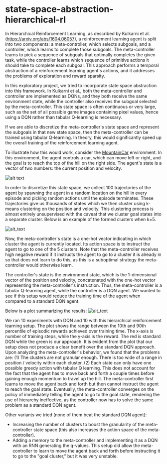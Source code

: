 # state-space-abstraction-hierarchical-rl

In Hierarchical Reinforcement Learning, as described by Kulkarni et al. (https://arxiv.org/abs/1604.06057), a reinforcement learning agent is split into two components: a meta-controller, which selects subgoals, and a controller, which learns to complete those subgoals. The meta-controller learns to pick a sequence of subgoals that optimally completes the given task, while the controller learns which sequence of primitive actions it should take to complete each subgoal. This approach performs a temporal abstraction of a reinforcement learning agent's actions, and it addresses the problems of exploration and reward sparsity.

In this exploratory project, we tried to incorporate state space abstraction into this framework. In Kulkarni et al., both the meta-controller and controller are implemented as DQNs, and they both receive the same environment state, while the controller also receives the subgoal selected by the meta-controller. This state space is often continuous or very large, such as the set of all possible game images containing pixel values, hence using a DQN rather than tabular Q-learning is necessary.

If we are able to discretize the meta-controller's state space and represent the subgoals in that new state space, then the meta-controller can be trained using tabular Q-learning. In theory, this would significantly speed up the overall training of the reinforcement learning agent. 

To illustrate how this would work, consider the [MountainCar](https://github.com/openai/gym/wiki/MountainCar-v0) environment. In this environment, the agent controls a car, which can move left or right, and the goal is to reach the top of the hill on the right side. The agent's state is a vector of two numbers: the current position and velocity.

![alt text](https://cdn-images-1.medium.com/max/1600/1*nbCSvWmyS_BUDz_WAJyKUw.gif)

In order to discretize this state space, we collect 100 trajectories of the agent by spawning the agent in a random location on the hill in every episode and picking random actions until the episode terminates. These trajectories give us thousands of states which we then cluster using k-means clustering on the position and velocity. This clustering process is almost entirely unsupervised with the caveat that we cluster goal states into a separate cluster. Below is an example of the formed clusters when k=5.

![alt_text](https://github.com/skumar9876/state-space-abstraction-hierarchical-rl/blob/master/clusters/Clusters.png)

Now, the meta-controller's state is a one-hot vector indicating in which cluster the agent is currently located. Its action space is to instruct the agent to go to one of the 5 clusters. Note that the meta-controller receives high negative reward if it instructs the agent to go to a cluster it is already in so that does not learn to do this, as this is a suboptimal strategy the meta-controller would otherwise learn. 

The controller's state is the environment state, which is the 1-dimensional vector of the position and velocity, concatenated with the one-hot vector representing the meta-controller's instruction. Thus, the meta-controller is a tabular Q-learning agent, while the controller is a DQN agent. We wanted to see if this setup would reduce the training time of the agent when compared to a standard DQN agent.

Below is a plot summarizing the results:
![alt_text](https://github.com/skumar9876/state-space-abstraction-hierarchical-rl/blob/master/results/plot.png)

We ran 10 experiments with DQN and 10 with this hierarchical reinforcement learning setup. The plot shows the range between the 10th and 90th percentile of episodic rewards achieved over training time. The x-axis is number of training steps, while the y-axis is the reward. The red is standard DQN while the green is our approach. It is evident from the plot that our setup does not produce a clear benefit over the standard DQN approach. Upon analyzing the meta-controller's behavior, we found that the problems are:
(1) The clusters are not granular enough. There is too wide of a range in position / velocity within each cluster.
(2) Each state can only have one possible greedy action with tabular Q learning. This does not account for the fact that the agent has to move back and forth a couple times before gaining enough momentum to travel up the hill. The meta-controller first learns to move the agent back and forth but then cannot instruct the agent to reach the goal state. Eventually, the meta-controller converges on the policy of immediately telling the agent to go to the goal state, rendering the use of hierarchy ineffective, as the controller now has to solve the same problem as a standard DQN agent. 

Other variants we tried (none of them beat the standard DQN agent):
- Increasing the number of clusters to boost the granularity of the meta-controller state space (this also increases the action space of the meta-controller).
- Adding a memory to the meta-controller and implementing it as a DQN with an RNN generating the q-values. This setup did allow the meta-controller to learn to move the agent back and forth before instructing it to go to the "goal cluster," but it was very unstable.

